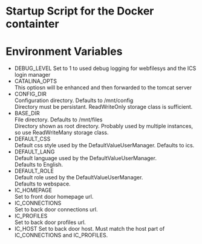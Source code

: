 Startup Script for the Docker containter
========================================

# Environment Variables

* DEBUG\_LEVEL 
Set to 1 to used debug logging for webfilesys and the ICS login manager
* CATALINA\_OPTS  
This optiosn will be enhanced and then forwarded to the tomcat server
* CONFIG\_DIR  
Configuration directory. Defaults to /mnt/config  
Directory must be persistant. ReadWriteOnly storage class is sufficient.
* BASE\_DIR  
File directory. Defaults to /mnt/files  
Directory shown as root directory. Probably used by multiple instances, so use ReadWriteMany storage class.
* DEFAULT\_CSS  
Default css style used by the DefaultValueUserManager.
Defaults to ics.
* DEFAULT\_LANG  
Default language used by the DefaultValueUserManager.  
Defaults to English.
* DEFAULT\_ROLE  
Default role used by the DefaultValueUserManager.  
Defaults to webspace.
* IC\_HOMEPAGE  
Set to front door homepage url.
* IC\_CONNECTIONS  
Set to back door connections url.
* IC\_PROFILES  
Set to back door profiles url.
* IC\_HOST
Set to back door host. Must match the host part of IC\_CONNECTIONS and IC\_PROFILES.

